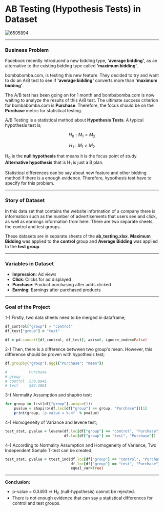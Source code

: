 # AB Testing (Hypothesis Tests) in Dataset  
![6505894](https://user-images.githubusercontent.com/95078183/226137808-ce2869c5-d640-4295-8363-a7173b6ecbf8.jpg)


---
### **Business Problem**
Facebook recently introduced a new bidding type, **'average bidding'**, as an alternative to the existing bidding type called **'maximum bidding'**.

bombabomba.com, is testing this new feature. They decided to try and want to do an A/B test to see if **'average bidding'** converts more than **'maximum bidding'**.

The A/B test has been going on for 1 month and bombabomba.com is now waiting to analyze the results of this A/B test. The ultimate success criterion for bombabomba.com is **Purchase**. Therefore, the focus should be on the **Purchase** metric for statistical testing.

A/B Testing is a statistical method about **Hypothesis Tests**. A typical hypothesis test is;

```math
H_0: M_1 = M_2
```
```math
H_1: M_1 ≠ M_2
```
H<sub>0</sub> is the **null hypothesis** that means it is the focus point of study. **Alternative hypothesis** that is H<sub>1</sub> is just a B plan. 

Statistical differences can be say about new feature and other bidding method if there is a enough evidence. Therefore, hypothesis test have to specify for this problem.


---
### **Story of Dataset**
In this data set that contains the website information of a company there is information such as the number of advertisements that users see and click, as well as earnings information from here. There are two separate sheets, the control and test groups.

These datasets are in separate sheets of the **ab_testing.xlsx**. **Maximum Bidding** was applied to the **control** group and **Average Bidding** was applied to the **test group**.

---

### **Variables in Dataset**

- **Impression**: Ad views
- **Click**: Clicks for ad displayed
- **Purchase**: Product purchasing after adds clicked
- **Earning**: Earnings after purchased products
---
### **Goal of the Project**


1-) Firstly, two data sheets need to be merged in dataframe;

```ruby
df_control["group"] = "control"
df_test["group"] = "test"

df = pd.concat([df_control, df_test], axis=0, ignore_index=False)
```

2-) Then, there is a difference betwwen two group's mean. However, this difference should be proven with hypothesis test;
```ruby
df.groupby("group").agg({"Purchase": "mean"})

#          Purchase
# group
# control  550.8941
# test     582.1061
```

3-) Normality Assumption and shapiro test;
```ruby
for group in list(df["group"].unique()):
    pvalue = shapiro(df.loc[df["group"] == group, "Purchase"])[1]
    print(group, 'p-value = %.4f' % pvalue)
```

4-) Homogeneity of Variance and levene test;
```ruby
test_stat, pvalue = levene(df.loc[df["group"] == "control", "Purchase"],
                           df.loc[df["group"] == "test", "Purchase"])
```


4-) According to Normality Assumption and Homogeneity of Variance, Two Independent Sample T-test can be created;
```ruby
test_stat, pvalue = ttest_ind(df.loc[df["group"] == "control", "Purchase"],
                              df.loc[df["group"] == "test", "Purchase"],
                              equal_var=True)
```
---

**Conclusion:** 
- p-value = 0.3493 => H<sub>0</sub> (null-hypothesis) cannot be rejected.
- There is not enough evidence that can say a statistical differences for control and test groups. 


